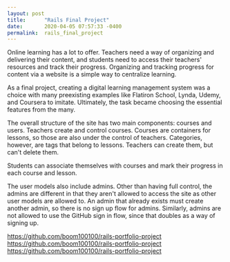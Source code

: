 ```yaml
---
layout: post
title:      "Rails Final Project"
date:       2020-04-05 07:57:33 -0400
permalink:  rails_final_project
---
```


Online learning has a lot to offer. Teachers need a way of organizing and delivering their content, and students need to access their teachers' resources and track their progress. Organizing and tracking progress for content via a website is a simple way to centralize learning.

As a final project, creating a digital learning management system was a choice with many preexisting examples like Flatiron School, Lynda, Udemy, and Coursera to imitate. Ultimately, the task became choosing the essential features from the many.

The overall structure of the site has two main components: courses and users. Teachers create and control courses. Courses are containers for lessons, so those are also under the control of teachers. Categories, however, are tags that belong to lessons. Teachers can create them, but can't delete them.

Students can associate themselves with courses and mark their progress in each course and lesson.

The user models also include admins. Other than having full control, the admins are different in that they aren't allowed to access the site as other user models are allowed to. An admin that already exists must create another admin, so there is no sign up flow for admins. Similarly, admins are not allowed to use the GitHub sign in flow, since that doubles as a way of signing up.




















https://github.com/boom100100/rails-portfolio-project
https://github.com/boom100100/rails-portfolio-project
https://github.com/boom100100/rails-portfolio-project

